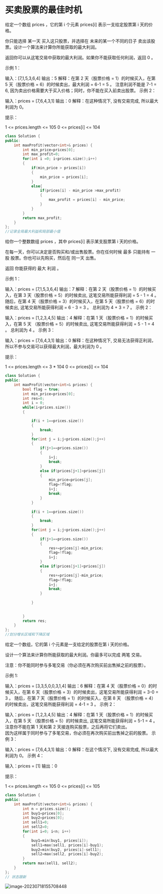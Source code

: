 # 买卖股票的最佳时机

给定一个数组 prices ，它的第 i 个元素 prices[i] 表示一支给定股票第 i 天的价格。

你只能选择 某一天 买入这只股票，并选择在 未来的某一个不同的日子 卖出该股票。设计一个算法来计算你所能获取的最大利润。

返回你可以从这笔交易中获取的最大利润。如果你不能获取任何利润，返回 0 。

 

示例 1：

输入：[7,1,5,3,6,4]
输出：5
解释：在第 2 天（股票价格 = 1）的时候买入，在第 5 天（股票价格 = 6）的时候卖出，最大利润 = 6-1 = 5 。
     注意利润不能是 7-1 = 6, 因为卖出价格需要大于买入价格；同时，你不能在买入前卖出股票。
示例 2：

输入：prices = [7,6,4,3,1]
输出：0
解释：在这种情况下, 没有交易完成, 所以最大利润为 0。


提示：

1 <= prices.length <= 105
0 <= prices[i] <= 104



```c++
class Solution {
public:
    int maxProfit(vector<int>& prices) {
        int min_price=prices[0];
        int max_profit=0;
        for(int i =0; i<prices.size();i++)
        {
            if(min_price > prices[i])
            {
                min_price = prices[i];
            }
            else{
                if(prices[i] - min_price >max_profit)
                {
                    max_profit = prices[i] - min_price;
                }
            }
        }
        return max_profit;
    }
};
//记录全局最大利益和局部最小值
```





给你一个整数数组 prices ，其中 prices[i] 表示某支股票第 i 天的价格。

在每一天，你可以决定是否购买和/或出售股票。你在任何时候 最多 只能持有 一股 股票。你也可以先购买，然后在 同一天 出售。

返回 你能获得的 最大 利润 。

 

示例 1：

输入：prices = [7,1,5,3,6,4]
输出：7
解释：在第 2 天（股票价格 = 1）的时候买入，在第 3 天（股票价格 = 5）的时候卖出, 这笔交易所能获得利润 = 5 - 1 = 4 。
     随后，在第 4 天（股票价格 = 3）的时候买入，在第 5 天（股票价格 = 6）的时候卖出, 这笔交易所能获得利润 = 6 - 3 = 3 。
     总利润为 4 + 3 = 7 。
示例 2：

输入：prices = [1,2,3,4,5]
输出：4
解释：在第 1 天（股票价格 = 1）的时候买入，在第 5 天 （股票价格 = 5）的时候卖出, 这笔交易所能获得利润 = 5 - 1 = 4 。
     总利润为 4 。
示例 3：

输入：prices = [7,6,4,3,1]
输出：0
解释：在这种情况下, 交易无法获得正利润，所以不参与交易可以获得最大利润，最大利润为 0 。


提示：

1 <= prices.length <= 3 * 104
0 <= prices[i] <= 104

```c++
class Solution {
public:
    int maxProfit(vector<int>& prices) {
        bool flag = true;
        int min_price=prices[0];
        int res=0;
        int i = 0;
        while(i<prices.size())
        {

            if(i + 1==prices.size())
            {
                break;
            }
            for(int j = i;j<prices.size();j++)
            {
                if(j+1==prices.size())
                {
                    i=j;
                    break;
                }
                else if(prices[j+1]>prices[j])
                {
                    min_price=prices[j];
                    flag=!flag;
                    i=j;
                    break;
                }
            }
        
            if(i + 1==prices.size())
            {
                break;
            }
            for(int j = i;j<prices.size();j++)
            {
                if(j+1==prices.size())
                {
                    res+=prices[j]-min_price;
                    flag=!flag;
                    i=j;
                }
                else if(prices[j+1]<prices[j])
                {
                    res+=prices[j]-min_price;
                    flag=!flag;
                    i=j;
                    break;
                }
                
            }
                
           
        }
        return res;
    }
};
//划分增长区域和下降区域
```

给定一个数组，它的第 i 个元素是一支给定的股票在第 i 天的价格。

设计一个算法来计算你所能获取的最大利润。你最多可以完成 两笔 交易。

注意：你不能同时参与多笔交易（你必须在再次购买前出售掉之前的股票）。

 

示例 1:

输入：prices = [3,3,5,0,0,3,1,4]
输出：6
解释：在第 4 天（股票价格 = 0）的时候买入，在第 6 天（股票价格 = 3）的时候卖出，这笔交易所能获得利润 = 3-0 = 3 。
     随后，在第 7 天（股票价格 = 1）的时候买入，在第 8 天 （股票价格 = 4）的时候卖出，这笔交易所能获得利润 = 4-1 = 3 。
示例 2：

输入：prices = [1,2,3,4,5]
输出：4
解释：在第 1 天（股票价格 = 1）的时候买入，在第 5 天 （股票价格 = 5）的时候卖出, 这笔交易所能获得利润 = 5-1 = 4 。   
     注意你不能在第 1 天和第 2 天接连购买股票，之后再将它们卖出。   
     因为这样属于同时参与了多笔交易，你必须在再次购买前出售掉之前的股票。
示例 3：

输入：prices = [7,6,4,3,1] 
输出：0 
解释：在这个情况下, 没有交易完成, 所以最大利润为 0。
示例 4：

输入：prices = [1]
输出：0


提示：

1 <= prices.length <= 105
0 <= prices[i] <= 105

```c++
class Solution {
public:
    int maxProfit(vector<int>& prices) {
        int n = prices.size();
        int buy1=prices[0];
        int buy2=prices[0];
        int sell1=0;
        int sell2=0;
        for(int i=0; i<n; i++)
        {
            buy1=min(buy1, prices[i]);
            sell1=max(sell1, prices[i]-buy1);
            buy2=min(buy2, prices[i]-sell1);
            sell2=max(sell2, prices[i]-buy2);
        }
        return max(sell1, sell2);
    }
};
// 状态跟新

```

![image-20230718155708448](C:\Users\Administrator\AppData\Roaming\Typora\typora-user-images\image-20230718155708448.png)